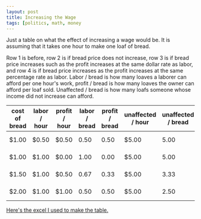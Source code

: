 ```yaml
---
layout: post
title: Increasing the Wage
tags: [politics, math, money
---
```


Just a table on what the effect of increasing a wage would be. It is assuming that it takes one hour to make one loaf of bread.

Row 1 is before, row 2 is if bread price does not increase, row 3 is if bread price increases such as the profit increases at the same dollar rate as labor, and row 4 is if bread price increases as the profit increases at the same percentage rate as labor. Labor / bread is how many loaves a laborer can afford per one hour's work, profit / bread is how many loaves the owner can afford per loaf sold. Unaffected / bread is how many loafs someone whose income did not increase can afford.

cost of bread | labor / hour | profit / hour | labor / bread | profit / bread | unaffected / hour | unaffected / bread |  |  |   |
--- | --- | --- | --- | --- | --- | --- | --- | --- | --- |  
 $1.00  |  $0.50  |  $0.50  | 0.50 | 0.50 |  $5.00  | 5.00 | increase in labor |  | 
 $1.00  |  $1.00  |  $0.00  | 1.00 | 0.00 |  $5.00  | 5.00 |  $0.50  | no increase | 
 $1.50  |  $1.00  |  $0.50  | 0.67 | 0.33 |  $5.00  | 3.33 |  | same $ increase |  $0.50 
 $2.00  |  $1.00  |  $1.00  | 0.50 | 0.50 |  $5.00  | 2.50 |  | same % increase | 100%

[Here's the excel I used to make the table.](/xlxs/min.xlsx)
